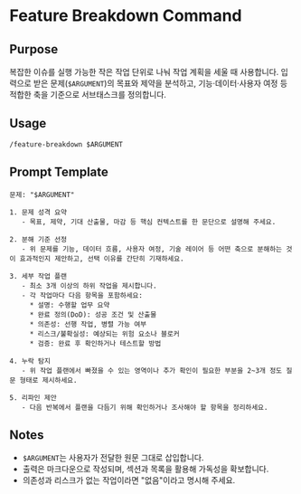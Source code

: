# Feature Breakdown Command

## Purpose
복잡한 이슈를 실행 가능한 작은 작업 단위로 나눠 작업 계획을 세울 때 사용합니다. 입력으로 받은 문제(`$ARGUMENT`)의 목표와 제약을 분석하고, 기능·데이터·사용자 여정 등 적합한 축을 기준으로 서브태스크를 정의합니다.

## Usage
```
/feature-breakdown $ARGUMENT
```

## Prompt Template
```
문제: "$ARGUMENT"

1. 문제 성격 요약
   - 목표, 제약, 기대 산출물, 마감 등 핵심 컨텍스트를 한 문단으로 설명해 주세요.

2. 분해 기준 선정
   - 위 문제를 기능, 데이터 흐름, 사용자 여정, 기술 레이어 등 어떤 축으로 분해하는 것이 효과적인지 제안하고, 선택 이유를 간단히 기재하세요.

3. 세부 작업 플랜
   - 최소 3개 이상의 하위 작업을 제시합니다.
   - 각 작업마다 다음 항목을 포함하세요:
     * 설명: 수행할 업무 요약
     * 완료 정의(DoD): 성공 조건 및 산출물
     * 의존성: 선행 작업, 병렬 가능 여부
     * 리스크/불확실성: 예상되는 위험 요소나 블로커
     * 검증: 완료 후 확인하거나 테스트할 방법

4. 누락 탐지
   - 위 작업 플랜에서 빠졌을 수 있는 영역이나 추가 확인이 필요한 부분을 2~3개 정도 질문 형태로 제시하세요.

5. 리파인 제안
   - 다음 반복에서 플랜을 다듬기 위해 확인하거나 조사해야 할 항목을 정리하세요.
```

## Notes
- `$ARGUMENT`는 사용자가 전달한 원문 그대로 삽입합니다.
- 출력은 마크다운으로 작성되며, 섹션과 목록을 활용해 가독성을 확보합니다.
- 의존성과 리스크가 없는 작업이라면 "없음"이라고 명시해 주세요.
